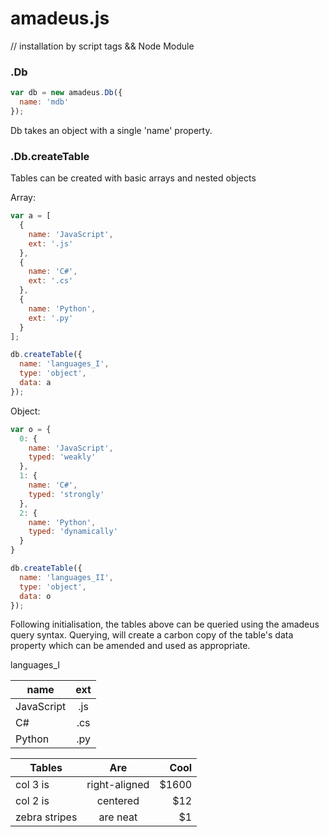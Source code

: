 # amadeus.js

// installation by script tags && Node Module

### .Db

  ```javascript
  var db = new amadeus.Db({
    name: 'mdb'
  });
  ```
  Db takes an object with a single 'name' property.
  
### .Db.createTable

  Tables can be created with basic arrays and nested objects
  
  Array:
  
  ```javascript
  var a = [
    { 
      name: 'JavaScript',
      ext: '.js'
    },
    { 
      name: 'C#',
      ext: '.cs'
    },
    { 
      name: 'Python',
      ext: '.py'
    }
  ];
  
  db.createTable({
    name: 'languages_I',
    type: 'object',
    data: a
  });
  ```
  
  Object:
  
  ```javascript
  var o = {
    0: {
      name: 'JavaScript',
      typed: 'weakly'
    },
    1: {
      name: 'C#',
      typed: 'strongly'
    },
    2: {
      name: 'Python',
      typed: 'dynamically'
    }
  }
  
  db.createTable({
    name: 'languages_II',
    type: 'object',
    data: o
  });
  ```
  
  Following initialisation, the tables above can be queried using the amadeus query syntax. Querying, will create a carbon copy of the table's data property which can be amended and used as appropriate.
  
  languages_I
  
  | name          | ext           | 
  | ------------- |:-------------:| 
  | JavaScript      | .js | 
  | C#     | .cs      |   
  | Python | .py     |
  
  | Tables        | Are           | Cool  |
| ------------- |:-------------:| -----:|
| col 3 is      | right-aligned | $1600 |
| col 2 is      | centered      |   $12 |
| zebra stripes | are neat      |    $1 |
